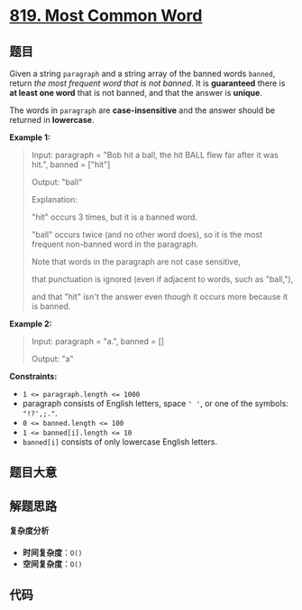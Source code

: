 # [819. Most Common Word](https://leetcode.com/problems/most-common-word/)

## 题目

Given a string `paragraph` and a string array of the banned words `banned`,
return _the most frequent word that is not banned_. It is **guaranteed** there
is **at least one word** that is not banned, and that the answer is
**unique**.

The words in `paragraph` are **case-insensitive** and the answer should be
returned in **lowercase**.

**Example 1:**

> Input: paragraph = "Bob hit a ball, the hit BALL flew far after it was hit.", banned = ["hit"]
>
> Output: "ball"
>
> Explanation:
>
> "hit" occurs 3 times, but it is a banned word.
>
> "ball" occurs twice (and no other word does), so it is the most frequent non-banned word in the paragraph.
>
> Note that words in the paragraph are not case sensitive,
>
> that punctuation is ignored (even if adjacent to words, such as "ball,"),
>
> and that "hit" isn't the answer even though it occurs more because it is banned.

**Example 2:**

> Input: paragraph = "a.", banned = []
>
> Output: "a"

**Constraints:**

- `1 <= paragraph.length <= 1000`
- paragraph consists of English letters, space `' '`, or one of the symbols: `"!?',;."`.
- `0 <= banned.length <= 100`
- `1 <= banned[i].length <= 10`
- `banned[i]` consists of only lowercase English letters.

## 题目大意

## 解题思路

#### 复杂度分析

- **时间复杂度**：`O()`
- **空间复杂度**：`O()`

## 代码

```javascript

```
